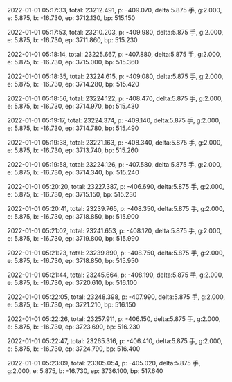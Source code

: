 2022-01-01 05:17:33, total: 23212.491, p: -409.070, delta:5.875 手, g:2.000, e: 5.875, b: -16.730, ep: 3712.130, bp: 515.150

2022-01-01 05:17:53, total: 23210.203, p: -409.980, delta:5.875 手, g:2.000, e: 5.875, b: -16.730, ep: 3711.860, bp: 515.230

2022-01-01 05:18:14, total: 23225.667, p: -407.880, delta:5.875 手, g:2.000, e: 5.875, b: -16.730, ep: 3715.000, bp: 515.360

2022-01-01 05:18:35, total: 23224.615, p: -409.080, delta:5.875 手, g:2.000, e: 5.875, b: -16.730, ep: 3714.280, bp: 515.420

2022-01-01 05:18:56, total: 23224.122, p: -408.470, delta:5.875 手, g:2.000, e: 5.875, b: -16.730, ep: 3714.970, bp: 515.430

2022-01-01 05:19:17, total: 23224.374, p: -409.140, delta:5.875 手, g:2.000, e: 5.875, b: -16.730, ep: 3714.780, bp: 515.490

2022-01-01 05:19:38, total: 23221.163, p: -408.340, delta:5.875 手, g:2.000, e: 5.875, b: -16.730, ep: 3713.740, bp: 515.260

2022-01-01 05:19:58, total: 23224.126, p: -407.580, delta:5.875 手, g:2.000, e: 5.875, b: -16.730, ep: 3714.340, bp: 515.240

2022-01-01 05:20:20, total: 23227.387, p: -406.690, delta:5.875 手, g:2.000, e: 5.875, b: -16.730, ep: 3715.150, bp: 515.230

2022-01-01 05:20:41, total: 23239.765, p: -408.350, delta:5.875 手, g:2.000, e: 5.875, b: -16.730, ep: 3718.850, bp: 515.900

2022-01-01 05:21:02, total: 23241.653, p: -408.120, delta:5.875 手, g:2.000, e: 5.875, b: -16.730, ep: 3719.800, bp: 515.990

2022-01-01 05:21:23, total: 23239.890, p: -408.750, delta:5.875 手, g:2.000, e: 5.875, b: -16.730, ep: 3718.850, bp: 515.950

2022-01-01 05:21:44, total: 23245.664, p: -408.190, delta:5.875 手, g:2.000, e: 5.875, b: -16.730, ep: 3720.610, bp: 516.100

2022-01-01 05:22:05, total: 23248.398, p: -407.990, delta:5.875 手, g:2.000, e: 5.875, b: -16.730, ep: 3721.210, bp: 516.150

2022-01-01 05:22:26, total: 23257.911, p: -406.150, delta:5.875 手, g:2.000, e: 5.875, b: -16.730, ep: 3723.690, bp: 516.230

2022-01-01 05:22:47, total: 23265.316, p: -406.410, delta:5.875 手, g:2.000, e: 5.875, b: -16.730, ep: 3724.790, bp: 516.400

2022-01-01 05:23:09, total: 23305.054, p: -405.020, delta:5.875 手, g:2.000, e: 5.875, b: -16.730, ep: 3736.100, bp: 517.640